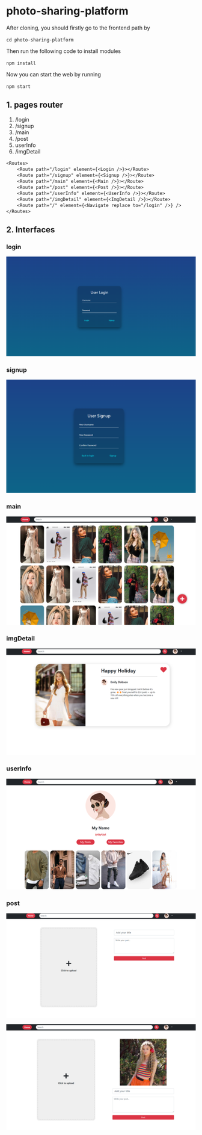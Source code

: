 # photo-sharing-platform

After cloning, you should firstly go to the frontend path by 

`cd photo-sharing-platform`

Then run the following code to install modules

`npm install`

Now you can start the web by running

`npm start`

## 1. pages router

1. /login
2. /signup
3. /main
4. /post
5. userInfo
6. /imgDetail

```react
<Routes>
    <Route path="/login" element={<Login />}></Route>
    <Route path="/signup" element={<Signup />}></Route>
    <Route path="/main" element={<Main />}></Route>
    <Route path="/post" element={<Post />}></Route>
    <Route path="/userInfo" element={<UserInfo />}></Route>
    <Route path="/imgDetail" element={<ImgDetail />}></Route>
    <Route path="/" element={<Navigate replace to="/login" />} />
</Routes>
```



## 2. Interfaces

### login

![image-20220427181312760](img/image-20220427181312760.png)

### signup

![image-20220427181342656](img/image-20220427181342656.png)

### main

![image-20220427181408800](img/image-20220427181408800.png)

### imgDetail

![image-20220427181433190](img/image-20220427181433190.png)

### userInfo

![image-20220427181457091](img/image-20220427181457091.png)

### post

![image-20220427181524393](img/image-20220427181524393.png)

![image-20220427181831774](img/image-20220427181831774.png)
